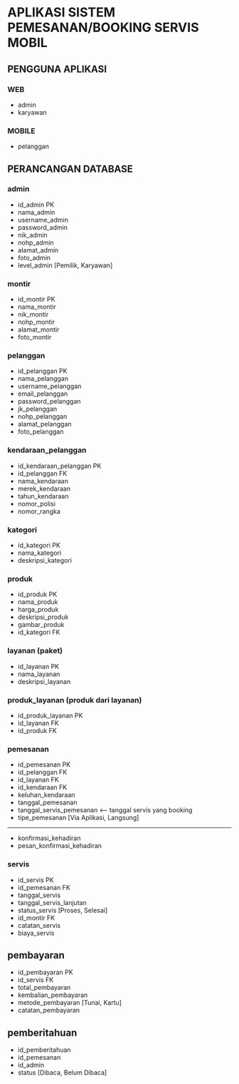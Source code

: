 # APLIKASI SISTEM PEMESANAN/BOOKING SERVIS MOBIL

## PENGGUNA APLIKASI

### WEB

-   admin
-   karyawan

### MOBILE

-   pelanggan

## PERANCANGAN DATABASE

### admin

-   id_admin PK
-   nama_admin
-   username_admin
-   password_admin
-   nik_admin
-   nohp_admin
-   alamat_admin
-   foto_admin
-   level_admin [Pemilik, Karyawan]

### montir

-   id_montir PK
-   nama_montir
-   nik_montir
-   nohp_montir
-   alamat_montir
-   foto_montir

### pelanggan

-   id_pelanggan PK
-   nama_pelanggan
-   username_pelanggan
-   email_pelanggan
-   password_pelanggan
-   jk_pelanggan
-   nohp_pelanggan
-   alamat_pelanggan
-   foto_pelanggan

### kendaraan_pelanggan

-   id_kendaraan_pelanggan PK
-   id_pelanggan FK
-   nama_kendaraan
-   merek_kendaraan
-   tahun_kendaraan
-   nomor_polisi
-   nomor_rangka

### kategori

-   id_kategori PK
-   nama_kategori
-   deskripsi_kategori

### produk

-   id_produk PK
-   nama_produk
-   harga_produk
-   deskripsi_produk
-   gambar_produk
-   id_kategori FK

### layanan (paket)

-   id_layanan PK
-   nama_layanan
-   deskripsi_layanan

### produk_layanan (produk dari layanan)

-   id_produk_layanan PK
-   id_layanan FK
-   id_produk FK

### pemesanan

-   id_pemesanan PK
-   id_pelanggan FK
-   id_layanan FK
-   id_kendaraan FK
-   keluhan_kendaraan
-   tanggal_pemesanan
-   tanggal_servis_pemesanan <-- tanggal servis yang booking
-   tipe_pemesanan [Via Aplikasi, Langsung]

---

-   konfirmasi_kehadiran
-   pesan_konfirmasi_kehadiran

### servis

-   id_servis PK
-   id_pemesanan FK
-   tanggal_servis
-   tanggal_servis_lanjutan
-   status_servis [Proses, Selesai]
-   id_montir FK
-   catatan_servis
-   biaya_servis

## pembayaran

-   id_pembayaran PK
-   id_servis FK
-   total_pembayaran
-   kembalian_pembayaran
-   metode_pembayaran [Tunai, Kartu]
-   catatan_pembayaran

## pemberitahuan

-   id_pemberitahuan
-   id_pemesanan
-   id_admin
-   status [Dibaca, Belum Dibaca]
